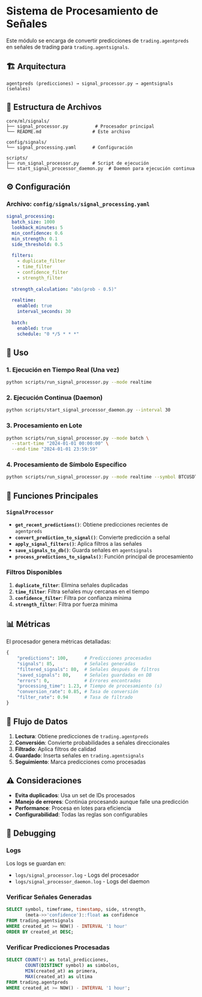 # Sistema de Procesamiento de Señales

Este módulo se encarga de convertir predicciones de `trading.agentpreds` en señales de trading para `trading.agentsignals`.

## 🏗️ Arquitectura

```
agentpreds (predicciones) → signal_processor.py → agentsignals (señales)
```

## 📁 Estructura de Archivos

```
core/ml/signals/
├── signal_processor.py          # Procesador principal
└── README.md                   # Este archivo

config/signals/
└── signal_processing.yaml      # Configuración

scripts/
├── run_signal_processor.py     # Script de ejecución
└── start_signal_processor_daemon.py  # Daemon para ejecución continua
```

## ⚙️ Configuración

### Archivo: `config/signals/signal_processing.yaml`

```yaml
signal_processing:
  batch_size: 1000
  lookback_minutes: 5
  min_confidence: 0.6
  min_strength: 0.1
  side_threshold: 0.5
  
  filters:
    - duplicate_filter
    - time_filter
    - confidence_filter
    - strength_filter
  
  strength_calculation: "abs(prob - 0.5)"
  
  realtime:
    enabled: true
    interval_seconds: 30
    
  batch:
    enabled: true
    schedule: "0 */5 * * *"
```

## 🚀 Uso

### 1. Ejecución en Tiempo Real (Una vez)

```bash
python scripts/run_signal_processor.py --mode realtime
```

### 2. Ejecución Continua (Daemon)

```bash
python scripts/start_signal_processor_daemon.py --interval 30
```

### 3. Procesamiento en Lote

```bash
python scripts/run_signal_processor.py --mode batch \
  --start-time "2024-01-01 00:00:00" \
  --end-time "2024-01-01 23:59:59"
```

### 4. Procesamiento de Símbolo Específico

```bash
python scripts/run_signal_processor.py --mode realtime --symbol BTCUSDT
```

## 🔧 Funciones Principales

### `SignalProcessor`

- **`get_recent_predictions()`**: Obtiene predicciones recientes de `agentpreds`
- **`convert_prediction_to_signal()`**: Convierte predicción a señal
- **`apply_signal_filters()`**: Aplica filtros a las señales
- **`save_signals_to_db()`**: Guarda señales en `agentsignals`
- **`process_predictions_to_signals()`**: Función principal de procesamiento

### Filtros Disponibles

1. **`duplicate_filter`**: Elimina señales duplicadas
2. **`time_filter`**: Filtra señales muy cercanas en el tiempo
3. **`confidence_filter`**: Filtra por confianza mínima
4. **`strength_filter`**: Filtra por fuerza mínima

## 📊 Métricas

El procesador genera métricas detalladas:

```python
{
    "predictions": 100,      # Predicciones procesadas
    "signals": 85,           # Señales generadas
    "filtered_signals": 80,  # Señales después de filtros
    "saved_signals": 80,     # Señales guardadas en DB
    "errors": 0,             # Errores encontrados
    "processing_time": 1.23, # Tiempo de procesamiento (s)
    "conversion_rate": 0.85, # Tasa de conversión
    "filter_rate": 0.94      # Tasa de filtrado
}
```

## 🔄 Flujo de Datos

1. **Lectura**: Obtiene predicciones de `trading.agentpreds`
2. **Conversión**: Convierte probabilidades a señales direccionales
3. **Filtrado**: Aplica filtros de calidad
4. **Guardado**: Inserta señales en `trading.agentsignals`
5. **Seguimiento**: Marca predicciones como procesadas

## ⚠️ Consideraciones

- **Evita duplicados**: Usa un set de IDs procesados
- **Manejo de errores**: Continúa procesando aunque falle una predicción
- **Performance**: Procesa en lotes para eficiencia
- **Configurabilidad**: Todas las reglas son configurables

## 🐛 Debugging

### Logs

Los logs se guardan en:
- `logs/signal_processor.log` - Logs del procesador
- `logs/signal_processor_daemon.log` - Logs del daemon

### Verificar Señales Generadas

```sql
SELECT symbol, timeframe, timestamp, side, strength, 
       (meta->>'confidence')::float as confidence
FROM trading.agentsignals 
WHERE created_at >= NOW() - INTERVAL '1 hour'
ORDER BY created_at DESC;
```

### Verificar Predicciones Procesadas

```sql
SELECT COUNT(*) as total_predicciones,
       COUNT(DISTINCT symbol) as simbolos,
       MIN(created_at) as primera,
       MAX(created_at) as ultima
FROM trading.agentpreds 
WHERE created_at >= NOW() - INTERVAL '1 hour';
```
